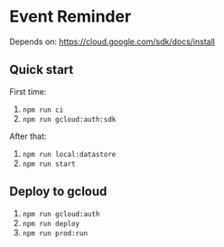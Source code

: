 # Event Reminder

Depends on: https://cloud.google.com/sdk/docs/install

## Quick start

First time:
1. `npm run ci`
2. `npm run gcloud:auth:sdk`

After that:
1. `npm run local:datastore`
2. `npm run start`

## Deploy to gcloud

1. `npm run gcloud:auth`
2. `npm run deploy`
3. `npm run prod:run`
